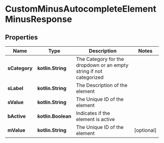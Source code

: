 
# CustomMinusAutocompleteElementMinusResponse

## Properties
Name | Type | Description | Notes
------------ | ------------- | ------------- | -------------
**sCategory** | **kotlin.String** | The Category for the dropdown or an empty string if not categorized | 
**sLabel** | **kotlin.String** | The Description of the element | 
**sValue** | **kotlin.String** | The Unique ID of the element | 
**bActive** | **kotlin.Boolean** | Indicates if the element is active | 
**mValue** | **kotlin.String** | The Unique ID of the element |  [optional]



